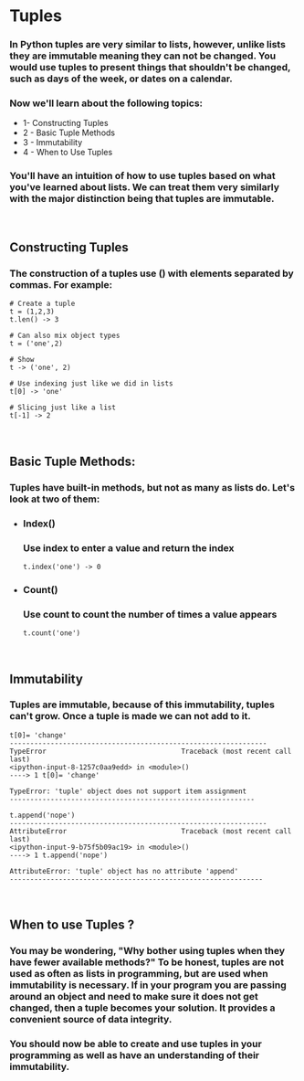 # Tuples
### In Python tuples are very similar to lists, however, unlike lists they are immutable meaning they can not be changed. You would use tuples to present things that shouldn't be changed, such as days of the week, or dates on a calendar.
### Now we'll learn about the following topics:
* 1- Constructing Tuples
* 2 - Basic Tuple Methods
* 3 - Immutability
* 4 - When to Use Tuples
### You'll have an intuition of how to use tuples based on what you've learned about lists. We can treat them very similarly with the major distinction being that tuples are immutable.
<br>

## Constructing Tuples
### The construction of a tuples use () with elements separated by commas. For example:
````
# Create a tuple
t = (1,2,3)
t.len() -> 3

# Can also mix object types
t = ('one',2)

# Show
t -> ('one', 2)

# Use indexing just like we did in lists
t[0] -> 'one'

# Slicing just like a list
t[-1] -> 2
````
<br>

## Basic Tuple Methods:
### Tuples have built-in methods, but not as many as lists do. Let's look at two of them:
* ### Index()
    ### Use index to enter a value and return the index
    `````
    t.index('one') -> 0
    `````
* ### Count()
    ### Use count to count the number of times a value appears
    `````
    t.count('one')
    `````
<br>

## Immutability
### Tuples are immutable, because of this immutability, tuples can't grow. Once a tuple is made we can not add to it.
`````
t[0]= 'change'
---------------------------------------------------------------
TypeError                                 Traceback (most recent call last)
<ipython-input-8-1257c0aa9edd> in <module>()
----> 1 t[0]= 'change'

TypeError: 'tuple' object does not support item assignment
------------------------------------------------------------

t.append('nope')
---------------------------------------------------------------
AttributeError                            Traceback (most recent call last)
<ipython-input-9-b75f5b09ac19> in <module>()
----> 1 t.append('nope')

AttributeError: 'tuple' object has no attribute 'append'
--------------------------------------------------------------
`````
<br>

## When to use Tuples ?
### You may be wondering, "Why bother using tuples when they have fewer available methods?" To be honest, tuples are not used as often as lists in programming, but are used when immutability is necessary. If in your program you are passing around an object and need to make sure it does not get changed, then a tuple becomes your solution. It provides a convenient source of data integrity.
### You should now be able to create and use tuples in your programming as well as have an understanding of their immutability.